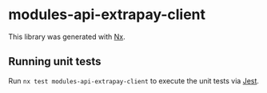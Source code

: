 # modules-api-extrapay-client

This library was generated with [Nx](https://nx.dev).

## Running unit tests

Run `nx test modules-api-extrapay-client` to execute the unit tests via [Jest](https://jestjs.io).
